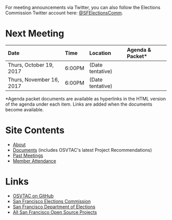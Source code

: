 For meeting announcements via Twitter, you can also follow the Elections
Commission Twitter account here:
[@SFElectionsComm](https://twitter.com/SFElectionsComm).

# Next Meeting

| Date                      | Time   | Location            | Agenda & Packet* |
|:--------------------------|:-------|:--------------------|:-----------------|
| Thurs, October 19, 2017   | 6:00PM | (Date tentative) | |
| Thurs, November 16, 2017  | 6:00PM | (Date tentative) | |

\*Agenda packet documents are available as hyperlinks in the HTML version of
the agenda under each item. Links are added when the documents become
available.

# Site Contents

- [About](about)
- [Documents](documents) (includes OSVTAC's latest Project Recommendations)
- [Past Meetings](past-meetings)
- [Member Attendance](attendance)


# Links

- [OSVTAC on GitHub](https://github.com/OSVTAC)
- [San Francisco Elections Commission](https://sfgov.org/electionscommission)
- [San Francisco Department of Elections](https://www.sfelections.org)
- [All San Francisco Open Source Projects](http://open.innovatesf.com)
